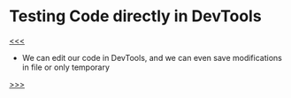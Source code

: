 # Testing Code directly in DevTools

[<<<](./03.10_README.md)

- We can edit our code in DevTools, and we can even save modifications in file or only temporary

[>>>](./03.12_README.md)
